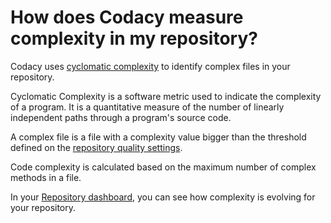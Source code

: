 # How does Codacy measure complexity in my repository?

Codacy uses [cyclomatic
complexity](https://en.wikipedia.org/wiki/Cyclomatic_complexity) to
identify complex files in your repository. 

Cyclomatic Complexity is a software metric used to indicate the
complexity of a program. It is a quantitative measure of the number of
linearly independent paths through a program's source code. 

A complex file is a file with a complexity value bigger than the
threshold defined on the [repository quality
settings](https://support.codacy.com/hc/en-us/articles/360009164573-Quality-Settings). 

Code complexity is calculated based on the maximum number of complex
methods in a file.

In your [Repository
dashboard](https://support.codacy.com/hc/en-us/articles/360003890673-Project-Dashboard-How-does-it-work-),
you can see how complexity is evolving for your repository. 
